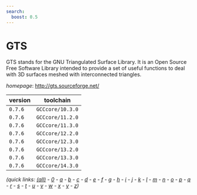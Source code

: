 ```yaml
---
search:
  boost: 0.5
---
```

# GTS

GTS stands for the GNU Triangulated Surface Library.  It is an Open Source Free Software Library intended to provide a set of useful  functions to deal with 3D surfaces meshed with interconnected triangles.

*homepage*: <http://gts.sourceforge.net/>

version | toolchain
--------|----------
``0.7.6`` | ``GCCcore/10.3.0``
``0.7.6`` | ``GCCcore/11.2.0``
``0.7.6`` | ``GCCcore/11.3.0``
``0.7.6`` | ``GCCcore/12.2.0``
``0.7.6`` | ``GCCcore/12.3.0``
``0.7.6`` | ``GCCcore/13.2.0``
``0.7.6`` | ``GCCcore/13.3.0``
``0.7.6`` | ``GCCcore/14.3.0``


*(quick links: [(all)](../index.md) - [0](../0/index.md) - [a](../a/index.md) - [b](../b/index.md) - [c](../c/index.md) - [d](../d/index.md) - [e](../e/index.md) - [f](../f/index.md) - [g](../g/index.md) - [h](../h/index.md) - [i](../i/index.md) - [j](../j/index.md) - [k](../k/index.md) - [l](../l/index.md) - [m](../m/index.md) - [n](../n/index.md) - [o](../o/index.md) - [p](../p/index.md) - [q](../q/index.md) - [r](../r/index.md) - [s](../s/index.md) - [t](../t/index.md) - [u](../u/index.md) - [v](../v/index.md) - [w](../w/index.md) - [x](../x/index.md) - [y](../y/index.md) - [z](../z/index.md))*

